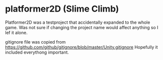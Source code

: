 # platformer2D (Slime Climb)

Platformer2D was a testproject that accidentally expanded to the whole game.
Was not sure if changing the project name would affect anything so I lef it alone.

gitignore file was copied from 
https://github.com/github/gitignore/blob/master/Unity.gitignore
Hopefully it included everythong important.
